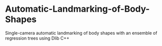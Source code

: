 # Automatic-Landmarking-of-Body-Shapes
Single-camera automatic landmarking of body shapes with an ensemble of regression trees using Dlib C++
